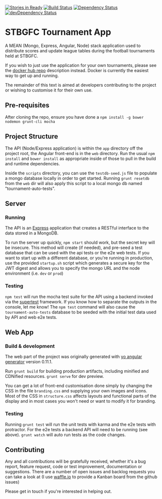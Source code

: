 [![Stories in Ready](https://badge.waffle.io/STBGFC/tournament-app.png?label=ready&title=Ready)](https://waffle.io/STBGFC/tournament-app)
[![Build Status](https://travis-ci.org/STBGFC/tournament-app.svg)](https://travis-ci.org/STBGFC/tournament-app)
[![Dependency Status](https://david-dm.org/STBGFC/tournament-app.svg)](https://david-dm.org/STBGFC/tournament-app)
[![devDependency Status](https://david-dm.org/STBGFC/tournament-app/dev-status.svg)](https://david-dm.org/STBGFC/tournament-app#info=devDependencies)
# STBGFC Tournament App

A MEAN (Mongo, Express, Angular, Node) stack application used to distribute
scores and update league tables during the football tournaments held at STBGFC.

If you wish to just use the application for your own tournaments, please see
the [docker hub repo](https://hub.docker.com/r/stbgfc/tournament-app/) 
description instead.  Docker is currently the easiest way
to get up and running.

The remainder of this text is aimed at developers contributing to the project
or wishing to customise it for their own use.

## Pre-requisites

After cloning the repo, ensure you have done a `npm install -g bower nodemon grunt-cli mocha`

## Project Structure

The API (Node/Express application) is within the `app` directory off the
project root, the Angular front-end is in the `web` directory.  Run the
usual `npm install` and `bower install` as appropriate inside of those to
pull in the build and runtime dependencies.

Inside the `scripts` directory, you can use the `testdb-seed.js` file to 
populate a mongo database locally in order to get started.  Running 
`grunt resetdb` from the `web` dir will also apply this script to a local
mongo db named "tournament-auto-tests".

## Server

### Running

The API is an [Express](https://www.npmjs.org/package/express) application that
creates a RESTful interface to the data stored in a MongoDB.

To run the server up quickly, `npm start` should work, but the secret key will
be insecure.  This method will create (if needed), and pre-seed a test database
that can be used with the api tests or the e2e web tests.  If you want to start
up with a different database, or you're running in production, use the provided
`startup.sh` script which generates a secure key for the JWT digest and allows
you to specify the mongo URL and the node environment (i.e. `dev` or `prod`)

### Testing

`npm test` will run the mocha test suite for the API using a backend invoked via
the [supertest](https://www.npmjs.org/package/supertest) framework.  If you 
know how to separate the outputs in the console, let me know!  The `npm test` 
command will also cause the `tournament-auto-tests` database to be seeded with 
the initial test data used by API and web e2e tests.


## Web App

### Build & development

The web part of the  project was originally generated with [yo angular
generator](https://github.com/yeoman/generator-angular) version 0.11.1.

Run `grunt build` for building production artifacts, including minified
and CDNified resources. `grunt serve` for dev preview.

You can get a lot of front-end customisation done simply by changing the CSS in
the file `branding.css` and supplying your own images and icons.  Most of the
CSS in `structure.css` affects layouts and functional parts of the display and 
in most cases you won't need or want to modify it for branding.


### Testing

Running `grunt test` will run the unit tests with karma and the e2e tests with
protractor.  For the e2e tests a backend API will need to be running (see
above).  `grunt watch` will auto run tests as the code changes.

## Contributing

Any and all contributions will be gratefully received, whether it's a bug report,
feature request, code or test improvement, documentation or suggestions.  There
are a number of open issues and backlog requests you can take a look at (I use [waffle.io](https://waffle.io/STBGFC/tournament-app) to provide a Kanban board from 
the github issues)

Please get in touch if you're interested in helping out.
